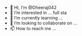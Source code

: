 - 👋 Hi, I’m @Dheeraj042
- 👀 I’m interested in ... full sta
- 🌱 I’m currently learning ...
- 💞️ I’m looking to collaborate on ...
- 📫 How to reach me ...





